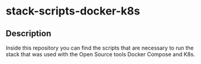 # stack-scripts-docker-k8s

## Description

Inside this repository you can find the scripts that are necessary to run the stack that was used with the Open Source tools Docker Compose and K8s.
